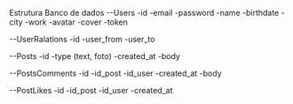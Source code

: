 Estrutura Banco de dados
--Users
-id
-email
-password
-name
-birthdate
-city
-work
-avatar
-cover
-token

--UserRalations
-id
-user_from
-user_to

--Posts
-id
-type (text, foto)
-created_at
-body

--PostsComments
-id
-id_post
-id_user
-created_at
-body

--PostLikes
-id
-id_post
-id_user
-created_at
